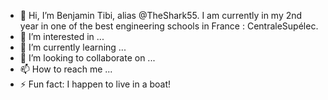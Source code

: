 - 👋 Hi, I’m Benjamin Tibi, alias @TheShark55. I am currently in my 2nd year in one of the best engineering schools in France : CentraleSupélec. 
- 👀 I’m interested in ...
- 🌱 I’m currently learning ...
- 💞️ I’m looking to collaborate on ...
- 📫 How to reach me ...
- ⚡ Fun fact: I happen to live in a boat!

<!---
TheShark55/TheShark55 is a ✨ special ✨ repository because its `README.md` (this file) appears on your GitHub profile.
You can click the Preview link to take a look at your changes.
--->

